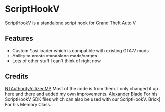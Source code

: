 # ScriptHookV
ScriptHookV is a standalone script hook for Grand Theft Auto V

## Features
- Custom *.asi loader which is compatible with existing GTA:V mods
- Ability to create standalone mods/scripts
- Lots of other stuff I can't think of right now

## Credits
[NTAuthority/citizenMP](http://tohjo.eu/citidev/citizenmp) Most of the code is from them. I only changed it up here and there and added my own improvements.
[Alexander Blade](http://www.dev-c.com/) For his ScriptHookV SDK files which can also be used with our ScriptHookV.
Brick] For his Memory Class.